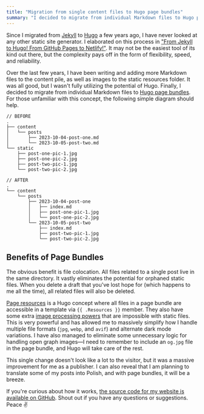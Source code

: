 ```yaml
---
title: "Migration from single content files to Hugo page bundles"
summary: "I decided to migrate from individual Markdown files to Hugo page bundles. This single change doesn’t look like a lot to the visitor, but it was a massive improvement for me as a publisher."
---
```


Since I migrated from [Jekyll](https://jekyllrb.com) to [Hugo](https://gohugo.io) a few years ago, I have never looked at any other static site generator. I elaborated on this process in ["From Jekyll to Hugo! From GitHub Pages to Netlify!"](/from-jekyll-to-hugo-from-github-pages-to-netlify/). It may not be the easiest tool of its kind out there, but the complexity pays off in the form of flexibility, speed, and reliability.

Over the last few years, I have been writing and adding more Markdown files to the content pile, as well as images to the static resources folder. It was all good, but I wasn't fully utilizing the potential of Hugo. Finally, I decided to migrate from individual Markdown files to [Hugo page bundles](https://gohugo.io/content-management/page-bundles/). For those unfamiliar with this concept, the following simple diagram should help.

```
// BEFORE
.
├── content
│   └── posts
│       ├── 2023-10-04-post-one.md
│       └── 2023-10-05-post-two.md
└── static
    ├── post-one-pic-1.jpg
    ├── post-one-pic-2.jpg
    ├── post-two-pic-1.jpg
    └── post-two-pic-2.jpg

// AFTER
.
└── content
    └── posts
        ├── 2023-10-04-post-one
        │   ├── index.md
        │   ├── post-one-pic-1.jpg
        │   └── post-one-pic-2.jpg
        └── 2023-10-05-post-two
            ├── index.md
            ├── post-two-pic-1.jpg
            └── post-two-pic-2.jpg
```

## Benefits of Page Bundles

The obvious benefit is file colocation. All files related to a single post live in the same directory. It vastly eliminates the potential for orphaned static files. When you delete a draft that you've lost hope for (which happens to me all the time), all related files will also be deleted.

[Page resources](https://gohugo.io/content-management/page-resources/) is a Hugo concept where all files in a page bundle are accessible in a template via `{{ .Resources }}` member. They also have some extra [image processing powers](https://gohugo.io/content-management/image-processing/) that are impossible with static files. This is very powerful and has allowed me to massively simplify how I handle multiple file formats (`jpg`, `webp`, and `avif`) and alternate dark mode variations. I have also managed to eliminate some unnecessary logic for handling open graph images—I need to remember to include an `og.jpg` file in the page bundle, and Hugo will take care of the rest.

This single change doesn't look like a lot to the visitor, but it was a massive improvement for me as a publisher. I can also reveal that I am planning to translate some of my posts into Polish, and with page bundles, it will be a breeze.

If you're curious about how it works, [the source code for my website is available on GitHub](https://github.com/pawelgrzybek/pawelgrzybek.com). Shout out if you have any questions or suggestions. Peace ✌️

